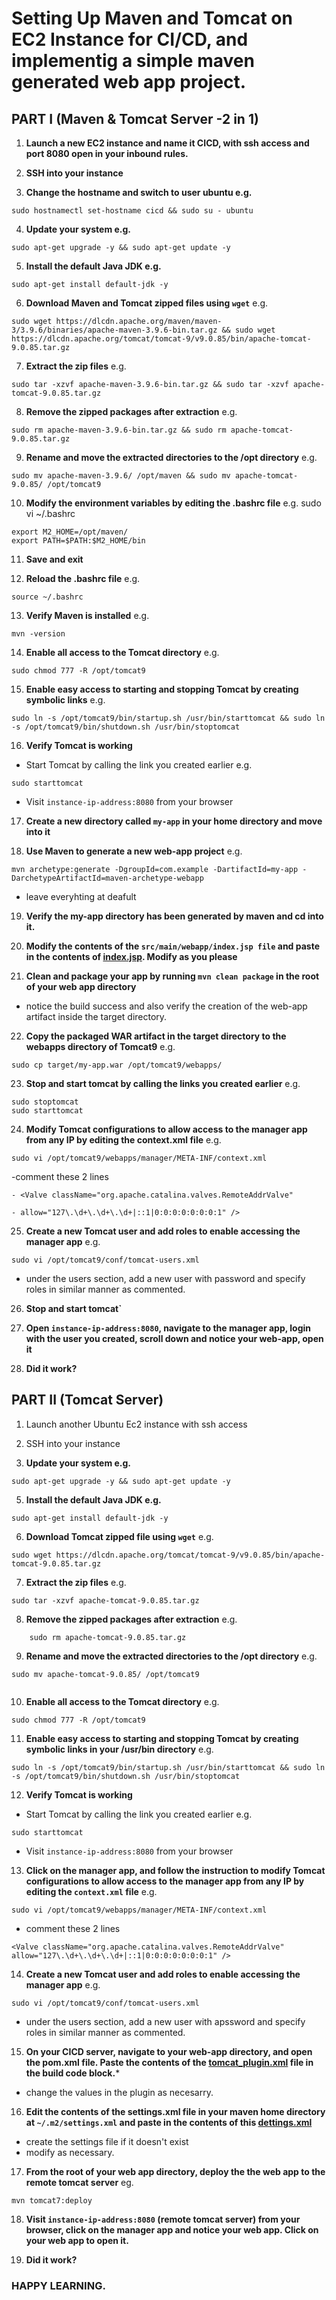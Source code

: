# Setting Up Maven and Tomcat on EC2 Instance for CI/CD, and implementig a simple maven generated web app project.

## PART I (Maven & Tomcat Server -2 in 1)

1. **Launch a new EC2 instance and name it CICD, with ssh access and port 8080 open in your inbound rules.**

2. **SSH into your instance**

3. **Change the hostname and switch to user ubuntu e.g.** 
```
sudo hostnamectl set-hostname cicd && sudo su - ubuntu

```

4. **Update your system e.g.** 
```
sudo apt-get upgrade -y && sudo apt-get update -y

```

5. **Install the default Java JDK e.g.** 
```
sudo apt-get install default-jdk -y

```

6. **Download Maven and Tomcat zipped files using ```wget```**
e.g. 
```
sudo wget https://dlcdn.apache.org/maven/maven-3/3.9.6/binaries/apache-maven-3.9.6-bin.tar.gz && sudo wget https://dlcdn.apache.org/tomcat/tomcat-9/v9.0.85/bin/apache-tomcat-9.0.85.tar.gz

```

7. **Extract the zip files** 
e.g. 
```
sudo tar -xzvf apache-maven-3.9.6-bin.tar.gz && sudo tar -xzvf apache-tomcat-9.0.85.tar.gz

```

8. **Remove the zipped packages after extraction** 
e.g. 
```
sudo rm apache-maven-3.9.6-bin.tar.gz && sudo rm apache-tomcat-9.0.85.tar.gz

```

9. **Rename and move the extracted directories to the /opt directory**
e.g. 
```
sudo mv apache-maven-3.9.6/ /opt/maven && sudo mv apache-tomcat-9.0.85/ /opt/tomcat9

```

10. **Modify the environment variables by editing the .bashrc file**
e.g. sudo vi ~/.bashrc
```
export M2_HOME=/opt/maven/
export PATH=$PATH:$M2_HOME/bin
```

11. **Save and exit**

12. **Reload the .bashrc file** 
e.g. 
```
source ~/.bashrc

```

13. **Verify Maven is installed** 
e.g. 
```
mvn -version

```

14. **Enable all access to the Tomcat directory** 
e.g. 
```
sudo chmod 777 -R /opt/tomcat9

```

15. **Enable easy access to starting and stopping Tomcat by creating symbolic links**
e.g. 
```
sudo ln -s /opt/tomcat9/bin/startup.sh /usr/bin/starttomcat && sudo ln -s /opt/tomcat9/bin/shutdown.sh /usr/bin/stoptomcat

```

16. **Verify Tomcat is working**  
- Start Tomcat by calling the link you created earlier 
e.g. 
```
sudo starttomcat

```
- Visit `instance-ip-address:8080` from your browser

17. **Create a new directory called ```my-app``` in your home directory and move into it**

18. **Use Maven to generate a new web-app project**
e.g. 
```
mvn archetype:generate -DgroupId=com.example -DartifactId=my-app -DarchetypeArtifactId=maven-archetype-webapp

```

- leave everyhting at deafult

19. **Verify the my-app directory has been generated by maven and cd into it.**

20. **Modify the contents of the `src/main/webapp/index.jsp file` and paste in the contents of [index.jsp](assignment_resources/index.jsp). Modify as you please**

21. **Clean and package your app by running ```mvn clean package``` in the root of your web app directory**
- notice the build success and also verify the creation of the web-app artifact inside the target directory.

22. **Copy the packaged WAR artifact in the target directory to the webapps directory of Tomcat9**
e.g. 
```
sudo cp target/my-app.war /opt/tomcat9/webapps/

```

23. **Stop and start tomcat by calling the links you created earlier** 
e.g. 
```
sudo stoptomcat
sudo starttomcat

```

24. **Modify Tomcat configurations to allow access to the manager app from any IP by editing the context.xml file**
e.g. 
```
sudo vi /opt/tomcat9/webapps/manager/META-INF/context.xml

```
-comment these 2 lines

```
- <Valve className="org.apache.catalina.valves.RemoteAddrValve" 

- allow="127\.\d+\.\d+\.\d+|::1|0:0:0:0:0:0:0:1" />

```

25. **Create a new Tomcat user and add roles to enable accessing the manager app**
e.g. 
```
sudo vi /opt/tomcat9/conf/tomcat-users.xml

```
- under the users section, add a new user with password and specify roles in similar manner as commented.

26. **Stop and start tomcat`**

27. **Open ```instance-ip-address:8080```, navigate to the manager app, login with the user you created, scroll down and notice your web-app, open it**

28. **Did it work?**
<a name="part-i-maven--tomcat-server--2-in-1"></a>



## PART II (Tomcat Server)
<a name="part-ii-tomcat-server"></a>

1. Launch another Ubuntu Ec2 instance with ssh access

2. SSH into your instance

4. **Update your system e.g.** 
```
sudo apt-get upgrade -y && sudo apt-get update -y

```

5. **Install the default Java JDK e.g.** 
```
sudo apt-get install default-jdk -y

```

6. **Download Tomcat zipped file using ```wget```**
e.g. 
```
sudo wget https://dlcdn.apache.org/tomcat/tomcat-9/v9.0.85/bin/apache-tomcat-9.0.85.tar.gz

```

7. **Extract the zip files** 
e.g. 
```
sudo tar -xzvf apache-tomcat-9.0.85.tar.gz

```

8. **Remove the zipped packages after extraction** 
e.g. 
```
    sudo rm apache-tomcat-9.0.85.tar.gz

```

9. **Rename and move the extracted directories to the /opt directory**
e.g. 
```
sudo mv apache-tomcat-9.0.85/ /opt/tomcat9
   
```

10. **Enable all access to the Tomcat directory** 
e.g. 
```
sudo chmod 777 -R /opt/tomcat9

```

11. **Enable easy access to starting and stopping Tomcat by creating symbolic links in your /usr/bin directory**
e.g. 
```
sudo ln -s /opt/tomcat9/bin/startup.sh /usr/bin/starttomcat && sudo ln -s /opt/tomcat9/bin/shutdown.sh /usr/bin/stoptomcat

```

12. **Verify Tomcat is working**  
- Start Tomcat by calling the link you created earlier 
e.g. 
```
sudo starttomcat

```
- Visit ```instance-ip-address:8080``` from your browser

13.  **Click on the manager app, and follow the instruction to modify Tomcat configurations to allow access to the manager app from any IP by editing the `context.xml` file**
e.g. 
```
sudo vi /opt/tomcat9/webapps/manager/META-INF/context.xml

```
- comment these 2 lines
```
<Valve className="org.apache.catalina.valves.RemoteAddrValve"   
allow="127\.\d+\.\d+\.\d+|::1|0:0:0:0:0:0:0:1" />   

```

14. **Create a new Tomcat user and add roles to enable accessing the manager app**
e.g. 
```
sudo vi /opt/tomcat9/conf/tomcat-users.xml

```
- under the users section, add a new user with apssword and specify roles in similar manner as commented.

15. **On your CICD server, navigate to your web-app directory, and open the pom.xml file. Paste the contents of the [tomcat_plugin.xml](assignment_resources/tomcat_plugin.xml) file in the build code block.***

- change the values in the plugin as necesarry.

16. **Edit the contents of the settings.xml file in your maven home directory at ` ~/.m2/settings.xml ` and paste in the contents of this [dettings.xml](assignment_resources/settings.xml)**
- create the settings file if it doesn't exist
- modify as necessary.

17. **From the root of your web app directory, deploy the the web app to the remote tomcat server**
eg.
```
mvn tomcat7:deploy

```

18. **Visit `instance-ip-address:8080` (remote tomcat server) from your browser, click on the manager app and notice your web app. Click on your web app to open it.**

19. **Did it work?**


### HAPPY LEARNING.
